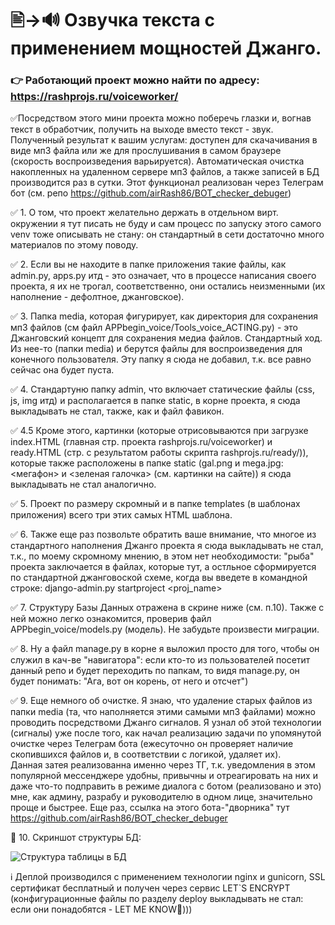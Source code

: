# 🖹→🔊 Озвучка текста с применением мощностей Джанго.
### 👉 Работающий проект можно найти по адресу:  https://rashprojs.ru/voiceworker/

✅Посредством этого мини проекта можно поберечь глазки и, вогнав текст в обработчик,
получить на выходе вместо текст - звук. Полученный результат к вашим услугам: доступен для скачачивания
в виде мп3 файла или же для прослушивания в самом браузере (скорость воспроизведения варьируется).
Автоматическая очистка накопленных на удаленном сервере мп3 файлов, а также записей
в БД производится раз в сутки. Этот функционал реализован через Телеграм бот (см. репо https://github.com/airRash86/BOT_checker_debuger)


✅ 1. О том, что проект желательно держать в отдельном вирт. окружении я тут писать не буду 
и сам процесс по запуску этого самого venv тоже описывать не стану: он стандартный 
в сети достаточно много материалов по этому поводу.

✅ 2. Если вы не находите в папке приложения такие файлы, как admin.py, apps.py итд - это
означает, что в процессе написания своего проекта, я их не трогал, соответственно, они остались
неизменными (их наполнение - дефолтное, джанговское). 

✅ 3. Папка media, которая фигурирует, как директория для сохранения мп3 файлов 
(см файл APPbegin_voice/Tools_voice_ACTING.py) - это Джанговский концепт для 
сохранения медиа файлов. Стандартный ход.
Из нее-то (папки media) и берутся файлы для воспроизведения для конечного пользователя. 
Эту папку я сюда не добавил, т.к. все равно сейчас она будет пуста.  

✅ 4. Стандартуню папку admin, что включает статические файлы (css, js, img итд) и располагается
в папке static, в корне проекта, я сюда выкладывать не стал, также, как и файл фавикон. 

✅ 4.5 Кроме этого, картинки (которые отрисовываются при загрузке index.HTML (главная стр. проекта rashprojs.ru/voiceworker)
и ready.HTML (стр. с результатом работы скрипта rashprojs.ru/ready/<slug>)), которые также
расположены в папке static (gal.png и mega.jpg: <мегафон> и <зеленая галочка> (см. картинки на сайте)) я сюда 
выкладывать не стал аналогично.

✅ 5. Проект по размеру скромный и в папке templates (в шаблонах приложения) всего три
этих самых HTML шаблона.

✅ 6. Также еще раз позвольте обратить ваше внимание, что многое из стандартного наполнения
Джанго проекта я  сюда выкладывать не стал, т.к., по моему скромному мнению, в этом 
нет необходимости:   "рыба" проекта заключается в файлах, которые тут, а остльное
сформируется по стандартной джанговоской схеме, когда вы введете в командной строке: 
django-admin.py startproject <proj_name>

✅ 7. Структуру Базы Данных отражена в скрине ниже (см. п.10).  Также с ней можно легко ознакомится,
проверив файл  APPbegin_voice/models.py (модель). Не забудьте произвести миграции.

✅ 8. Ну а файл manage.py в корне я выложил просто для того, чтобы он служил в кач-ве 
"навигатора":  если кто-то из пользователей посетит данный репо и будет переходить по папкам, то видя
manage.py, он будет понимать: "Ага, вот он корень, от него и отсчет")

✅ 9. Еще немного об очистке. Я знаю, что удаление старых файлов из папки media (та, что наполняется этими самыми мп3 файлами) 
можно проводить посредствоми Джанго сигналов. Я узнал об этой технологии (сигналы)
уже после того, как начал реализацию задачи по упомянутой очистке через Телеграм бота (ежесуточно он 
проверяет наличие скопившихся файлов и, в соответствии с логикой, удаляет их).  
Данная затея реализованна именно через ТГ, т.к.  уведомления в этом популярной мессенджере удобны, 
привычны и отреагировать на них и даже что-то подправить в режиме диалога с ботом (реализовано и это)
мне, как админу, разрабу и руководителю в одном лице, значительно проще и быстрее. 
Еще раз, ссылка на этого бота-"дворника" тут https://github.com/airRash86/BOT_checker_debuger

📸  10. Скриншот структуры БД: 
 
![Структура таблицы в БД](https://user-images.githubusercontent.com/107410620/205463903-fd703ece-4440-4e04-9f61-bbb71067ccba.png)

ℹ Деплой производился с применением технологии nginx и gunicorn, SSL сертификат бесплатный и получен через сервис LET`S ENCRYPT 
 (конфигурационные файлы по разделу deploy выкладывать не стал: если они понадобятся - LET ME KNOW👋)))







 
